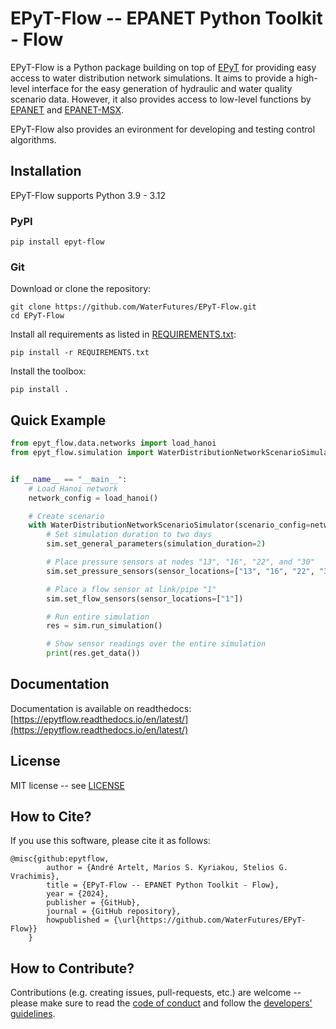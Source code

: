 # EPyT-Flow -- EPANET Python Toolkit - Flow

EPyT-Flow is a Python package building on top of [EPyT](https://github.com/OpenWaterAnalytics/EPyT) 
for providing easy access to water distribution network simulations.
It aims to provide a high-level interface for the easy generation of hydraulic and water quality scenario data.
However, it also provides access to low-level functions by [EPANET](https://github.com/OpenWaterAnalytics/epanet) 
and [EPANET-MSX](https://github.com/OpenWaterAnalytics/epanet-msx).

EPyT-Flow also provides an evironment for developing and testing control algorithms.

## Installation

EPyT-Flow supports Python 3.9 - 3.12

### PyPI

```
pip install epyt-flow
```

### Git
Download or clone the repository:
```
git clone https://github.com/WaterFutures/EPyT-Flow.git
cd EPyT-Flow
```

Install all requirements as listed in [REQUIREMENTS.txt](REQUIREMENTS.txt):
```
pip install -r REQUIREMENTS.txt
```

Install the toolbox:
```
pip install .
```

## Quick Example

```python
from epyt_flow.data.networks import load_hanoi
from epyt_flow.simulation import WaterDistributionNetworkScenarioSimulator


if __name__ == "__main__":
    # Load Hanoi network
    network_config = load_hanoi()

    # Create scenario
    with WaterDistributionNetworkScenarioSimulator(scenario_config=network_config) as sim:
        # Set simulation duration to two days
        sim.set_general_parameters(simulation_duration=2)

        # Place pressure sensors at nodes "13", "16", "22", and "30"
        sim.set_pressure_sensors(sensor_locations=["13", "16", "22", "30"])

        # Place a flow sensor at link/pipe "1"
        sim.set_flow_sensors(sensor_locations=["1"])

        # Run entire simulation
        res = sim.run_simulation()

        # Show sensor readings over the entire simulation
        print(res.get_data())
```

## Documentation

Documentation is available on readthedocs: [https://epytflow.readthedocs.io/en/latest/](https://epytflow.readthedocs.io/en/latest/)

## License

MIT license -- see [LICENSE](LICENSE)

## How to Cite?

If you use this software, please cite it as follows:

```
@misc{github:epytflow,
        author = {André Artelt, Marios S. Kyriakou, Stelios G. Vrachimis},
        title = {EPyT-Flow -- EPANET Python Toolkit - Flow},
        year = {2024},
        publisher = {GitHub},
        journal = {GitHub repository},
        howpublished = {\url{https://github.com/WaterFutures/EPyT-Flow}}
    }
```

## How to Contribute?

Contributions (e.g. creating issues, pull-requests, etc.) are welcome -- please make sure to read the [code of conduct](CODE_OF_CONDUCT.md) and follow the [developers' guidelines](DEVELOPERS.md).